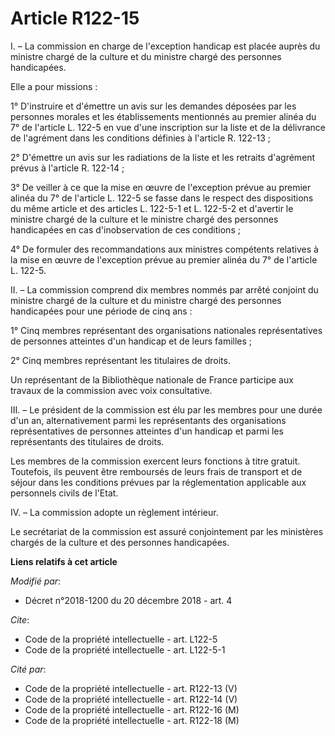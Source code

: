 # Article R122-15

I. – La commission en charge de l'exception handicap est placée auprès du ministre chargé de la culture et du ministre chargé
des personnes handicapées.

Elle a pour missions :

1° D'instruire et d'émettre un avis sur les demandes déposées par les personnes morales et les établissements mentionnés au
premier alinéa du 7° de l'article L. 122-5 en vue d'une inscription sur la liste et de la délivrance de l'agrément dans les
conditions définies à l'article R. 122-13 ;

2° D'émettre un avis sur les radiations de la liste et les retraits d'agrément prévus à l'article R. 122-14 ;

3° De veiller à ce que la mise en œuvre de l'exception prévue au premier alinéa du 7° de l'article L. 122-5 se fasse dans le
respect des dispositions du même article et des articles L. 122-5-1 et L. 122-5-2 et d'avertir le ministre chargé de la
culture et le ministre chargé des personnes handicapées en cas d'inobservation de ces conditions ;

4° De formuler des recommandations aux ministres compétents relatives à la mise en œuvre de l'exception prévue au premier
alinéa du 7° de l'article L. 122-5.

II. – La commission comprend dix membres nommés par arrêté conjoint du ministre chargé de la culture et du ministre chargé
des personnes handicapées pour une période de cinq ans :

1° Cinq membres représentant des organisations nationales représentatives de personnes atteintes d'un handicap et de leurs
familles ;

2° Cinq membres représentant les titulaires de droits.

Un représentant de la Bibliothèque nationale de France participe aux travaux de la commission avec voix consultative.

III. – Le président de la commission est élu par les membres pour une durée d'un an, alternativement parmi les représentants
des organisations représentatives de personnes atteintes d'un handicap et parmi les représentants des titulaires de droits.

Les membres de la commission exercent leurs fonctions à titre gratuit. Toutefois, ils peuvent être remboursés de leurs frais
de transport et de séjour dans les conditions prévues par la réglementation applicable aux personnels civils de l'Etat.

IV. – La commission adopte un règlement intérieur.

Le secrétariat de la commission est assuré conjointement par les ministères chargés de la culture et des personnes
handicapées.

**Liens relatifs à cet article**

_Modifié par_:

  - Décret n°2018-1200 du 20 décembre 2018 - art. 4

_Cite_:

  - Code de la propriété intellectuelle - art. L122-5
  - Code de la propriété intellectuelle - art. L122-5-1

_Cité par_:

  - Code de la propriété intellectuelle - art. R122-13 (V)
  - Code de la propriété intellectuelle - art. R122-14 (V)
  - Code de la propriété intellectuelle - art. R122-16 (M)
  - Code de la propriété intellectuelle - art. R122-18 (M)
